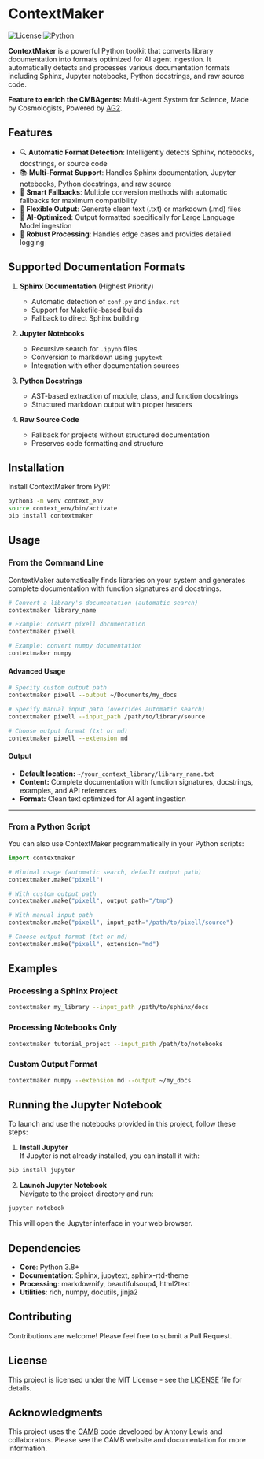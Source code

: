 # ContextMaker

[![License](https://img.shields.io/badge/license-MIT-blue.svg)](LICENSE)
[![Python](https://img.shields.io/badge/Python-3.8%2B-blue)](https://python.org)

**ContextMaker** is a powerful Python toolkit that converts library documentation into formats optimized for AI agent ingestion. It automatically detects and processes various documentation formats including Sphinx, Jupyter notebooks, Python docstrings, and raw source code.

**Feature to enrich the CMBAgents:** Multi-Agent System for Science, Made by Cosmologists, Powered by [AG2](https://github.com/ag2ai/ag2).

## Features

- 🔍 **Automatic Format Detection**: Intelligently detects Sphinx, notebooks, docstrings, or source code
- 📚 **Multi-Format Support**: Handles Sphinx documentation, Jupyter notebooks, Python docstrings, and raw source
- 🚀 **Smart Fallbacks**: Multiple conversion methods with automatic fallbacks for maximum compatibility
- 📝 **Flexible Output**: Generate clean text (.txt) or markdown (.md) files
- 🎯 **AI-Optimized**: Output formatted specifically for Large Language Model ingestion
- 🔧 **Robust Processing**: Handles edge cases and provides detailed logging

## Supported Documentation Formats

1. **Sphinx Documentation** (Highest Priority)
   - Automatic detection of `conf.py` and `index.rst`
   - Support for Makefile-based builds
   - Fallback to direct Sphinx building

2. **Jupyter Notebooks**
   - Recursive search for `.ipynb` files
   - Conversion to markdown using `jupytext`
   - Integration with other documentation sources

3. **Python Docstrings**
   - AST-based extraction of module, class, and function docstrings
   - Structured markdown output with proper headers

4. **Raw Source Code**
   - Fallback for projects without structured documentation
   - Preserves code formatting and structure

## Installation

Install ContextMaker from PyPI:

```bash
python3 -m venv context_env
source context_env/bin/activate
pip install contextmaker
```

## Usage

### From the Command Line

ContextMaker automatically finds libraries on your system and generates complete documentation with function signatures and docstrings.

```bash
# Convert a library's documentation (automatic search)
contextmaker library_name

# Example: convert pixell documentation
contextmaker pixell

# Example: convert numpy documentation
contextmaker numpy
```

#### Advanced Usage

```bash
# Specify custom output path
contextmaker pixell --output ~/Documents/my_docs

# Specify manual input path (overrides automatic search)
contextmaker pixell --input_path /path/to/library/source

# Choose output format (txt or md)
contextmaker pixell --extension md
```

#### Output

- **Default location:** `~/your_context_library/library_name.txt`
- **Content:** Complete documentation with function signatures, docstrings, examples, and API references
- **Format:** Clean text optimized for AI agent ingestion

---

### From a Python Script

You can also use ContextMaker programmatically in your Python scripts:

```python
import contextmaker

# Minimal usage (automatic search, default output path)
contextmaker.make("pixell")

# With custom output path
contextmaker.make("pixell", output_path="/tmp")

# With manual input path
contextmaker.make("pixell", input_path="/path/to/pixell/source")

# Choose output format (txt or md)
contextmaker.make("pixell", extension="md")
```

## Examples

### Processing a Sphinx Project
```bash
contextmaker my_library --input_path /path/to/sphinx/docs
```

### Processing Notebooks Only
```bash
contextmaker tutorial_project --input_path /path/to/notebooks
```

### Custom Output Format
```bash
contextmaker numpy --extension md --output ~/my_docs
```

## Running the Jupyter Notebook

To launch and use the notebooks provided in this project, follow these steps:

1. **Install Jupyter**  
If Jupyter is not already installed, you can install it with:
```bash
pip install jupyter
```

2. **Launch Jupyter Notebook**  
Navigate to the project directory and run:
```bash
jupyter notebook
```
This will open the Jupyter interface in your web browser.

## Dependencies

- **Core**: Python 3.8+
- **Documentation**: Sphinx, jupytext, sphinx-rtd-theme
- **Processing**: markdownify, beautifulsoup4, html2text
- **Utilities**: rich, numpy, docutils, jinja2

## Contributing

Contributions are welcome! Please feel free to submit a Pull Request.

## License

This project is licensed under the MIT License - see the [LICENSE](LICENSE) file for details.

## Acknowledgments

This project uses the [CAMB](https://camb.info/) code developed by Antony Lewis and collaborators. Please see the CAMB website and documentation for more information.